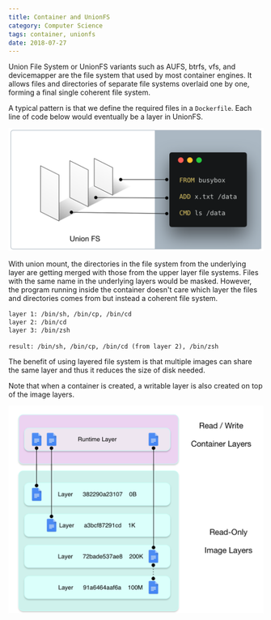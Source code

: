 ```yaml
---
title: Container and UnionFS
category: Computer Science
tags: container, unionfs
date: 2018-07-27
---
```


Union File System or UnionFS variants such as AUFS, btrfs, vfs, and devicemapper are the file system that used by most container engines.  It allows files and directories of separate file systems overlaid one by one, forming a final single coherent file system.

A typical pattern is that we define the required files in a `Dockerfile`. Each line of code below would eventually be a layer in UnionFS.

![Container and UnionFS](/static/images/container-and-unionfs.png)

With union mount, the directories in the file system from the underlying layer are getting merged with those from the upper layer file systems. Files with the same name in the underlying layers would be masked. However, the program running inside the container doesn't care which layer the files and directories comes from but instead a coherent file system.

```
layer 1: /bin/sh, /bin/cp, /bin/cd
layer 2: /bin/cd
layer 3: /bin/zsh

result: /bin/sh, /bin/cp, /bin/cd (from layer 2), /bin/zsh
```

The benefit of using layered file system is that multiple images can share the same layer and thus it reduces the size of disk needed. 

Note that when a container is created, a writable layer is also created on top of the image layers.

![RW Layers](/static/images/container-unionfs-rw-layers.png)
